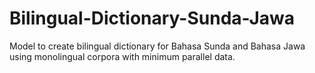 # Bilingual-Dictionary-Sunda-Jawa
Model to create bilingual dictionary for Bahasa Sunda and Bahasa Jawa using monolingual corpora with minimum parallel data.
